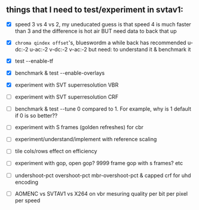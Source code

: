 ## things that I need to test/experiment in svtav1:

- [X] speed 3 vs 4 vs 2, my uneducated guess is that speed 4 is much faster than 3 and the difference is hot air BUT
  need data to back that up
- [X] `chroma qindex offset`'s, blueswordm a while back has recommended u-dc:-2 u-ac:-2 v-dc:-2 v-ac:-2 but need: to
  understand it & benchmark it
- [X] test --enable-tf
- [X] benchmark & test --enable-overlays
- [X] experiment with SVT superresolution VBR
- [ ] experiment with SVT superresolution CRF
- [ ] benchmark & test --tune 0 compared to 1. For example, why is 1 default if 0 is so better??
- [ ] experiment with S frames (golden refreshes) for cbr
- [ ] experiment/understand/implement with reference scaling
- [ ] tile cols/rows effect on efficiency
- [ ] experiment with gop, open gop? 9999 frame gop with s frames? etc
- [ ] undershoot-pct overshoot-pct mbr-overshoot-pct & capped crf for uhd encoding

- [ ] AOMENC vs SVTAV1 vs X264 on vbr mesuring quality per bit per pixel per speed